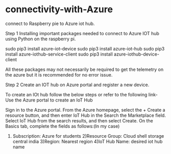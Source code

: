 # connectivity-with-Azure

connect to Raspberry pie to Azure iot hub.

Step 1
Installing important packages needed to connect to Azure IOT hub using Python on the raspberry pi.

sudo pip3 install azure-iot-device
sudo pip3 install azure-iot-hub
sudo pip3 install azure-iothub-service-client
sudo pip3 install azure-iothub-device-client 

All these packages may not necessarily be required to get the telemetry on the azure but it is recommended for no error issue.

Step 2 
Create an IOT hub on Azure portal and register a new device.

To create an IOt hub follow the below steps or refer to the following link- Use the Azure portal to create an IoT Hub 
 
Sign in to the Azure portal.
From the Azure homepage, select the + Create a resource button, and then enter IoT Hub in the Search the Marketplace field.
Select IoT Hub from the search results, and then select Create.
On the Basics tab, complete the fields as follows:(In my case)
  1) Subscription: Azure for students
  2)Resource Group: Cloud shell storage central india
  3)Region: Nearest region 
  4)IoT Hub Name: desired iot hub name


